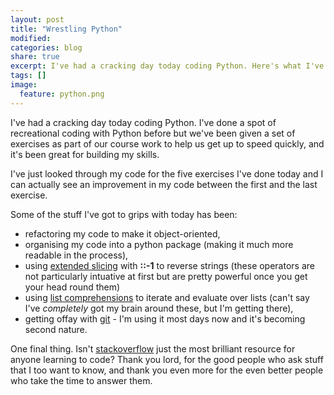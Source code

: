 ```yaml
---
layout: post
title: "Wrestling Python"
modified:
categories: blog
share: true
excerpt: I've had a cracking day today coding Python. Here's what I've picked up
tags: []
image:
  feature: python.png
---
```



I've had a cracking day today coding Python. I've done a spot of recreational coding with Python before but we've been given a set of exercises as part of our course work to help us get up to speed quickly, and it's been great for building my skills.

I've just looked through my code for the five exercises I've done today and I can actually see an improvement in my code between the first and the last exercise.

Some of the stuff I've got to grips with today has been:

* refactoring my code to make it object-oriented,
* organising my code into a python package (making it much more readable in the process),
* using [extended slicing](https://docs.python.org/2.3/whatsnew/section-slices.html) with __::-1__ to reverse strings (these operators are not particularly intuative at first but are pretty powerful once you get your head round them)
* using [list comprehensions](http://www.pythonforbeginners.com/basics/list-comprehensions-in-python) to iterate and evaluate over lists (can't say I've _completely_ got my brain around these, but I'm getting there),
* getting offay with [git](https://git-scm.com/) - I'm using it most days now and it's becoming second nature. 


One final thing. Isn't [stackoverflow](https://stackoverflow.com/) just the most brilliant resource for anyone learning to code? Thank you lord, for the good people who ask stuff that I too want to know, and thank you even more for the even better people who take the time to answer them.
